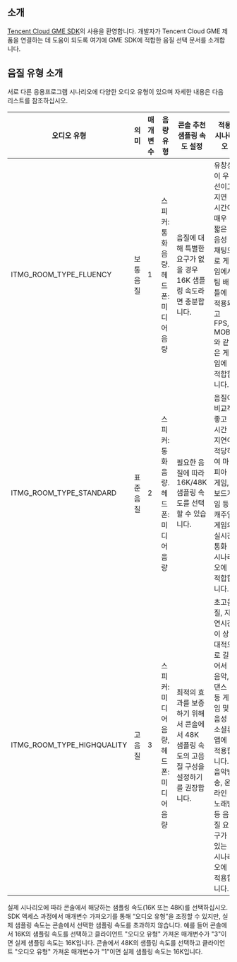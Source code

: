 ## 소개

[Tencent Cloud GME SDK](https://cloud.tencent.com/product/tmg?idx=1)의 사용을 환영합니다. 개발자가 Tencent Cloud GME 제품을 연결하는 데 도움이 되도록 여기에 GME SDK에 적합한 음질 선택 문서를 소개합니다.

## 음질 유형 소개

서로 다른 응용프로그램 시나리오에 다양한 오디오 유형이 있으며 자세한 내용은 다음 리스트를 참조하십시오.

| 오디오 유형                   | 의미     | 매개변수 | 음량 유형                         | 콘솔 추천 샘플링 속도 설정                                    | 적용 시나리오                                                     |
| -------------------------- | -------- | ---- | -------------------------------- | ------------------------------------------------------- | ------------------------------------------------------------ |
| ITMG_ROOM_TYPE_FLUENCY     | 보통 음질 | 1    | 스피커: 통화 음량. 헤드폰: 미디어 음량 | 음질에 대해 특별한 요구가 없을 경우 16K 샘플링 속도라면 충분합니다.                    | 유창성이 우선이고 지연 시간이 매우 짧은 음성 채팅으로 게임에서 팀 배틀에 적용되고 FPS, MOBA와 같은 게임에 적합합니다. |
| ITMG_ROOM_TYPE_STANDARD    | 표준 음질 | 2    | 스피커: 통화 음량. 헤드폰: 미디어 음량 | 필요한 음질에 따라 16K/48K 샘플링 속도를 선택할 수 있습니다.                | 음질이 비교적 좋고 시간 지연이 적당하여 마피아 게임, 보드게임 등 캐주얼 게임의 실시간 통화 시나리오에 적합합니다. |
| ITMG_ROOM_TYPE_HIGHQUALITY | 고음질 | 3    | 스피커: 미디어 음량, 헤드폰: 미디어 음량 | 최적의 효과를 보증하기 위해서 콘솔에서 48K 샘플링 속도의 고음질 구성을 설정하기를 권장합니다. | 초고음질, 지연시간이 상대적으로 길어서 음악, 댄스 등 게임 및 음성 소셜류 앱에 적용합니다. 음악방송, 온라인 노래방 등 음질 요구가 있는 시나리오에 적용합니다. |

실제 시나리오에 따라 콘솔에서 해당하는 샘플링 속도(16K 또는 48K)를 선택하십시오. SDK 액세스 과정에서 매개변수 가져오기를 통해 “오디오 유형”을 조정할 수 있지만, 실제 샘플링 속도는 콘솔에서 선택한 샘플링 속도를 초과하지 않습니다. 예를 들어 콘솔에서 16K의 샘플링 속도를 선택하고 클라이언트 "오디오 유형" 가져온 매개변수가 "3"이면 실제 샘플링 속도는 16K입니다. 콘솔에서 48K의 샘플링 속도를 선택하고 클라이언트 "오디오 유형" 가져온 매개변수가 "1"이면 실제 샘플링 속도는 16K입니다.


